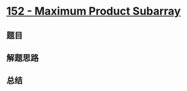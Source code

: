 # [152 - Maximum Product Subarray](https://leetcode.com/problems/maximum-product-subarray/)

## 题目


## 解题思路


## 总结


